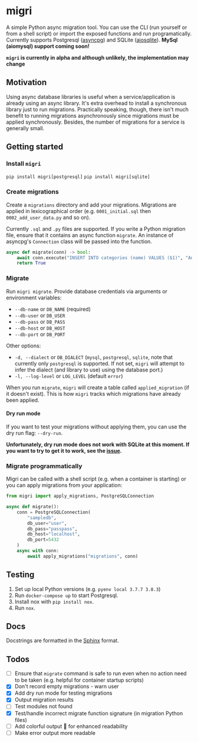 # migri
A simple Python async migration tool. You can use the CLI (run yourself or from a shell script) or import the
exposed functions and run programatically. Currently supports Postgresql
([asyncpg](https://github.com/MagicStack/asyncpg)) and SQLite ([aiosqlite](https://github.com/omnilib/aiosqlite)).
**MySql (aiomysql) support coming soon!**

**`migri` is currently in alpha and although unlikely, the implementation may change**

## Motivation
Using async database libraries is useful when a service/application is already using an
async library. It's extra overhead to install a synchronous library just to run migrations.
Practically speaking, though, there isn't much benefit to running migrations asynchronously
since migrations must be applied synchronously. Besides, the number of migrations for a
service is generally small.

## Getting started
### Install `migri`
`pip install migri[postgresql]`
`pip install migri[sqlite]`

### Create migrations
Create a `migrations` directory and add your migrations. Migrations are applied in 
lexicographical order (e.g. `0001_initial.sql` then `0002_add_user_data.py` and so on).

Currently `.sql` and `.py` files are supported. If you write a Python migration file, 
ensure that it contains an async function `migrate`. An instance of asyncpg's `Connection`
class will be passed into the function.

```python
async def migrate(conn) -> bool:
    await conn.execute("INSERT INTO categories (name) VALUES ($1)", "Animals")
    return True
```

### Migrate
Run `migri migrate`. Provide database credentials via arguments or environment variables:
- `--db-name` or `DB_NAME` (required)
- `--db-user` or `DB_USER`
- `--db-pass` or `DB_PASS`
- `--db-host` or `DB_HOST`
- `--db-port` or `DB_PORT`

Other options:
- `-d, --dialect` or `DB_DIALECT` (`mysql`, `postgresql`, `sqlite`,
  note that currently only `postgresql` is supported. If not set,
  `migri` will attempt to infer the dialect (and library to use)
  using the database port.)
- `-l, --log-level` or `LOG_LEVEL` (default `error`)

When you run `migrate`, `migri` will create a table called `applied_migration` (if it
doesn't exist). This is how `migri` tracks which migrations have already been applied.

#### Dry run mode
If you want to test your migrations without applying them, you can use the dry run
flag: `--dry-run`.

**Unfortunately, dry run mode does not work with SQLite at this moment. If you want to try to get it to work, see
the [issue](https://github.com/RonquilloAeon/migri/issues/33).**

### Migrate programmatically
Migri can be called with a shell script (e.g. when a container is starting) or you can
apply migrations from your application:

```python
from migri import apply_migrations, PostgreSQLConnection

async def migrate():
    conn = PostgreSQLConnection(
        "sampledb",
        db_user="user",
        db_pass="passpass",
        db_host="localhost",
        db_port=5432
    )
    async with conn:
        await apply_migrations("migrations", conn)
```

## Testing
1. Set up local Python versions (e.g. `pyenv local 3.7.7 3.8.3`)
2. Run `docker-compose up` to start Postgresql.
3. Install nox with `pip install nox`.
4. Run `nox`.

## Docs
Docstrings are formatted in the [Sphinx](https://sphinx-rtd-tutorial.readthedocs.io/en/latest/docstrings.html)
format.

## Todos
- [ ] Ensure that `migrate` command is safe to run even when no action need to be taken
  (e.g. helpful for container startup scripts)
- [x] Don't record empty migrations - warn user
- [x] Add dry run mode for testing migrations
- [x] Output migration results
- [ ] Test modules not found
- [x] Test/handle incorrect migrate function signature (in migration Python files)
- [ ] Add colorful output 🍭 for enhanced readability
- [ ] Make error output more readable
